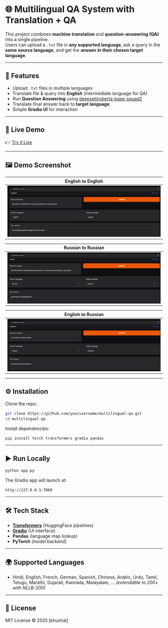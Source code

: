 # 🌐 Multilingual QA System with Translation + QA

This project combines **machine translation** and **question-answering (QA)** into a single pipeline.  
Users can upload a `.txt` file in **any supported language**, ask a query in the **same source language**, and get the **answer in their chosen target language**.

---

## 🚀 Features
- Upload `.txt` files in multiple languages
- Translate file & query into **English** (intermediate language for QA)
- Run **Question Answering** using [deepset/roberta-base-squad2](https://huggingface.co/deepset/roberta-base-squad2)
- Translate final answer back to **target language**
- Simple **Gradio UI** for interaction

---

## 📌 Live Demo
👉 [Try it Live](https://huggingface.co/spaces/liljujutsu/Mulitilanguage_QnA)  


---

## 🖼️ Demo Screenshot
|  English to English |
|---------------------|
| ![App](asset/entoen.png) | 

| Russian to Russian |
|---------------------|
| ![App](asset/rutoru.png) | 

| English to Russian |
|---------------------|
| ![App](asset/entorn.png) | 



---

## ⚙️ Installation

Clone the repo:
```bash
git clone https://github.com/yourusername/multilingual-qa.git
cd multilingual-qa
````

Install dependencies:

```bash
pip install torch transformers gradio pandas
```

---

## ▶️ Run Locally

```bash
python app.py
```

The Gradio app will launch at:

```
http://127.0.0.1:7860
```

---

## 🛠️ Tech Stack

* **[Transformers](https://huggingface.co/docs/transformers/)** (HuggingFace pipelines)
* **[Gradio](https://gradio.app/)** (UI interface)
* **Pandas** (language map lookup)
* **PyTorch** (model backend)

---

## 🌍 Supported Languages

* Hindi, English, French, German, Spanish, Chinese, Arabic, Urdu, Tamil, Telugu, Marathi, Gujarati, Kannada, Malayalam, … *(extendable to 200+ with NLLB-200)*

---

## 📜 License

MIT License © 2025 \[khushal]

```

